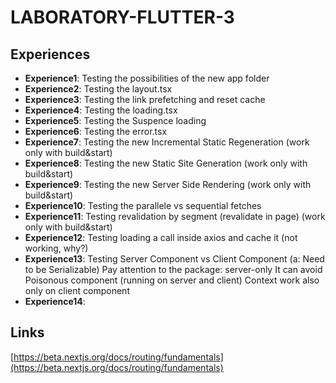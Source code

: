 # LABORATORY-FLUTTER-3

## Experiences

- **Experience1**: Testing the possibilities of the new app folder
- **Experience2**: Testing the layout.tsx
- **Experience3**: Testing the link prefetching and reset cache
- **Experience4**: Testing the loading.tsx
- **Experience5**: Testing the Suspence loading
- **Experience6**: Testing the error.tsx
- **Experience7**: Testing the new Incremental Static Regeneration (work only with build&start)
- **Experience8**: Testing the new Static Site Generation (work only with build&start)
- **Experience9**: Testing the new Server Side Rendering (work only with build&start)
- **Experience10**: Testing the parallele vs sequential fetches
- **Experience11**: Testing revalidation by segment (revalidate in page) (work only with build&start)
- **Experience12**: Testing loading a call inside axios and cache it (not working, why?)
- **Experience13**: Testing Server Component vs Client Component (a: Need to be Serializable)
  Pay attention to the package: server-only
  It can avoid Poisonous component (running on server and client)
  Context work also only on client component
- **Experience14**:

## Links

[https://beta.nextjs.org/docs/routing/fundamentals](https://beta.nextjs.org/docs/routing/fundamentals)
